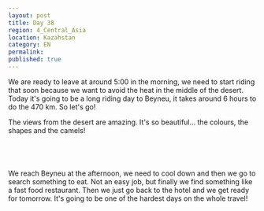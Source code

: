 ```yaml
---
layout: post
title: Day 38
region: 4_Central_Asia
location: Kazahstan
category: EN
permalink:
published: true
---
```


We are ready to leave at around 5:00 in the morning, we need to start riding that soon because we want to avoid the heat in the middle of the desert. Today it's going to be a long riding day to Beyneu, it takes around 6 hours to do the 470 km. So let's go!

The views from the desert are amazing. It's so beautiful... the colours, the shapes and the camels!

<p><a
href="https://lh3.googleusercontent.com/3cOB7IaNO_DqZP8Zn5ggL7vDbQL-anKBJgVmStte34EXkRUVRhg1NvbTQgTN4zsIf5m4CFB-aUd8byvNajz78DdUjiKtryuQie9YfUmMI-RtiO_iiwz-7zwCSYyH78X51mG-aXpJMNEBo7CnPFMo_CiodtJ4DIKyrhM1rIjL2NzEiTEKrsP_hCk8sn9V_AIhxaquNcanvPZALKQwfIgyTZ3x5ZEl_gKVG1WUgUoC6jWofuSXMl8yM2-gZsGJHqzOGEAXIfY8zITrdHy538HrJ7iL-g5nZJl-9FF_KKV2kIF8cre-JUYCi0hRq2GcKjCK7djZbB04pfAs98Lv158uOrcMNCHQ8J-tLmeoT0SzZY15QqeEcPav0xHU2ELbxO0JR3AXW95SIzW2Qw2XpuVYAEcx4VNTgJRr7DjCToEL85pBFJ1l_D19hcFUvaFri8m7pps5zUl6Y9g4Wsul06-CRUR-GiGyBn1bbV52ucPa6yD1m9B5ejKAneJut9merutSu0n2Z9mEow_2Du_EyuXjNDhw9cy9fZLZq5OK5YpNj2B-oVhkPJfD9t_6KDvXHvswDbwkvZHYKZkulTBC2J4fTnY5nUQhwyj3ew_QbiLayNuqTSNVgoZNwkxPfz7j17VvPZaS_snkcZ3f_VhqLLTIX46K0h-VLtPRnQ=w1708-h408-no"><img 
src="https://lh3.googleusercontent.com/3cOB7IaNO_DqZP8Zn5ggL7vDbQL-anKBJgVmStte34EXkRUVRhg1NvbTQgTN4zsIf5m4CFB-aUd8byvNajz78DdUjiKtryuQie9YfUmMI-RtiO_iiwz-7zwCSYyH78X51mG-aXpJMNEBo7CnPFMo_CiodtJ4DIKyrhM1rIjL2NzEiTEKrsP_hCk8sn9V_AIhxaquNcanvPZALKQwfIgyTZ3x5ZEl_gKVG1WUgUoC6jWofuSXMl8yM2-gZsGJHqzOGEAXIfY8zITrdHy538HrJ7iL-g5nZJl-9FF_KKV2kIF8cre-JUYCi0hRq2GcKjCK7djZbB04pfAs98Lv158uOrcMNCHQ8J-tLmeoT0SzZY15QqeEcPav0xHU2ELbxO0JR3AXW95SIzW2Qw2XpuVYAEcx4VNTgJRr7DjCToEL85pBFJ1l_D19hcFUvaFri8m7pps5zUl6Y9g4Wsul06-CRUR-GiGyBn1bbV52ucPa6yD1m9B5ejKAneJut9merutSu0n2Z9mEow_2Du_EyuXjNDhw9cy9fZLZq5OK5YpNj2B-oVhkPJfD9t_6KDvXHvswDbwkvZHYKZkulTBC2J4fTnY5nUQhwyj3ew_QbiLayNuqTSNVgoZNwkxPfz7j17VvPZaS_snkcZ3f_VhqLLTIX46K0h-VLtPRnQ=w1708-h408-no" class="oversize" alt=""></a></p>

<p><a
href="https://lh3.googleusercontent.com/sLP_6_8xw1BwTPGxqaAOo0I7brvZ0xTm5BC4WNC_KREDns5VY7eFJJcw9VQkal_S1LwYjXOzOHVyDIUwImLYTU5wQk5IpUGF0yHZ7fWIsULYoTASvDHJvhXWmJh9tS_w_QRm1baj2pjZ5XSq9uiwsyYGzKiU9_TeyRZ_xrWazb_LeftMKAd0q6qo5h7da2quHyh_tdAMDAl5C0bvX6W5qJTCAB75Otl6GrcIRaBooGpjKkXKuBY4URmmcf_0b3Iw0O_h9msf7dOnr0ifqko2Ofy6fUcSx8beU-BPX1rjsZ9GmR4MtoTEmWih8x67SJshZRhuEXEDwMDc4DS_6rBXDo13HC7gzajFA1hdgRDdAieZvi6cLppgoPi2uZzlhgTNmvxVIdtIHChB3wKy1y121YC_aDqjTQS_JFbyQ9X6pIIYgoNprmBeHB4AqLcQo7lXEWBmx1rMlTT93WN_V34aws3J55gta2wOF_mPIyg0CbLsPooqvjjPAGRNs5HW-_CPvNxKfGnG0saBUBhdIX2ooSMJcDfRhVsxvfnpk4roDOQgYR0PrDt7EUDZoXn3fJv6yTf-5GMugImZv3R5T_L3Fu-c47YSocMA_8nmzRRKHqGtbDNJLyMehIy5GLqjKx6q8n84IkMFgV1fzT8F6Y0mf_U2S97W4BJ3mg=w845-h634-no"><img 
src="https://lh3.googleusercontent.com/sLP_6_8xw1BwTPGxqaAOo0I7brvZ0xTm5BC4WNC_KREDns5VY7eFJJcw9VQkal_S1LwYjXOzOHVyDIUwImLYTU5wQk5IpUGF0yHZ7fWIsULYoTASvDHJvhXWmJh9tS_w_QRm1baj2pjZ5XSq9uiwsyYGzKiU9_TeyRZ_xrWazb_LeftMKAd0q6qo5h7da2quHyh_tdAMDAl5C0bvX6W5qJTCAB75Otl6GrcIRaBooGpjKkXKuBY4URmmcf_0b3Iw0O_h9msf7dOnr0ifqko2Ofy6fUcSx8beU-BPX1rjsZ9GmR4MtoTEmWih8x67SJshZRhuEXEDwMDc4DS_6rBXDo13HC7gzajFA1hdgRDdAieZvi6cLppgoPi2uZzlhgTNmvxVIdtIHChB3wKy1y121YC_aDqjTQS_JFbyQ9X6pIIYgoNprmBeHB4AqLcQo7lXEWBmx1rMlTT93WN_V34aws3J55gta2wOF_mPIyg0CbLsPooqvjjPAGRNs5HW-_CPvNxKfGnG0saBUBhdIX2ooSMJcDfRhVsxvfnpk4roDOQgYR0PrDt7EUDZoXn3fJv6yTf-5GMugImZv3R5T_L3Fu-c47YSocMA_8nmzRRKHqGtbDNJLyMehIy5GLqjKx6q8n84IkMFgV1fzT8F6Y0mf_U2S97W4BJ3mg=w845-h634-no" class="oversize" alt=""></a></p>

<p><a
href="https://lh3.googleusercontent.com/Qo2smbZ79MBQnler1xqoGfXKi7-ZpjpNg97RNrDVQsaigRol-i4ITBn2XZprlrJcoH4kg0p-7gAU5g4uGYhc4YA5bpcBqRS-A2t6UkA_hUBKPey5AMjn1eFs2mUV7P8wXg3w18Bkj3_AGlo8eY6qnFVLgnljo07UVSz1y4ypmEdUNq_tly5pTyAnr4ls5DHdWd1vgnrixI3Dn7J5VfDXuDe07iF01ZmW8xFOBIEhcgW9IXQY0285ZQIcLWxdpe3rVJ7khGqy2ZnaYSafxkobgvnTIFG6H8jMWFv3a1i7w8WfoxccnJ2Q35PI4wsvII42jtNrVy3KUMYFQlcHlV4u47JKA6IdiVc-jxiW4-VkTnkm6BShnoxEgJjAWWNibIw0i1LLNsNM-_J9WBqAM-fc5pugWF2ao9srbqLdhIj2nNAGeEMZLELvhCU0roZ47etx3nT_2NckPCGUUd3t81F3RiE67Z0vYXam52r9WfvjKhaEBBbGn9jY8pZlFwbLf8i9oUoY7PxHooCDuDa-qVRL8SwNV6oAyerTgXcfFOWEPISnxbB9UQxKQSAEpgUXeEHuCRfkuyBLQezIjnoSHDzUic4eMQF5Aghn4vtqpGHutMczGq7pcvwiJMSgfzJx7Z_TDuSF-NLA6AKvtiOiYCCq0Wkmxc9otmclqg=w1059-h794-no"><img 
src="https://lh3.googleusercontent.com/Qo2smbZ79MBQnler1xqoGfXKi7-ZpjpNg97RNrDVQsaigRol-i4ITBn2XZprlrJcoH4kg0p-7gAU5g4uGYhc4YA5bpcBqRS-A2t6UkA_hUBKPey5AMjn1eFs2mUV7P8wXg3w18Bkj3_AGlo8eY6qnFVLgnljo07UVSz1y4ypmEdUNq_tly5pTyAnr4ls5DHdWd1vgnrixI3Dn7J5VfDXuDe07iF01ZmW8xFOBIEhcgW9IXQY0285ZQIcLWxdpe3rVJ7khGqy2ZnaYSafxkobgvnTIFG6H8jMWFv3a1i7w8WfoxccnJ2Q35PI4wsvII42jtNrVy3KUMYFQlcHlV4u47JKA6IdiVc-jxiW4-VkTnkm6BShnoxEgJjAWWNibIw0i1LLNsNM-_J9WBqAM-fc5pugWF2ao9srbqLdhIj2nNAGeEMZLELvhCU0roZ47etx3nT_2NckPCGUUd3t81F3RiE67Z0vYXam52r9WfvjKhaEBBbGn9jY8pZlFwbLf8i9oUoY7PxHooCDuDa-qVRL8SwNV6oAyerTgXcfFOWEPISnxbB9UQxKQSAEpgUXeEHuCRfkuyBLQezIjnoSHDzUic4eMQF5Aghn4vtqpGHutMczGq7pcvwiJMSgfzJx7Z_TDuSF-NLA6AKvtiOiYCCq0Wkmxc9otmclqg=w1059-h794-no" class="oversize" alt=""></a></p>

<p><a
href="https://lh3.googleusercontent.com/gPG_9Khk5ry5--Fr7cQ-maKgPqQ5n8KD1yMYQR3VB-gM1W-f2YJe-66Y0zkw3x9acbrwWrhW8Fm791MJ7HVUDmOvnySwXJoOQD8cd55amOANYj9M79bCkhwMuedOUqEFvTqsde1X801srEcN5wTu2ukfYoDHZczfk0B4plpr685xs9_wuAosCn6BuXm8jBATzrOA6KXlkgvjEZHrJkofzMVJl86jLCqzlr3QfbESzGJwlAu2juhKzn2H7J7O9u3h32kX34bAsXWhE353UTLkDOz2BsOef6Ep5DWLcuf06dta6lOn612zEwfTtvPHvvTslUzeytLIF7YT0p2zK2WeQZOZi-tvC5tVIQ0_ArXIk7kxrYQwOaG6g6pqfJcQLOj1OPxRL-Yv8QWRNt1JAj5oF4RdaOGVUJa014E4TgG-pYVGhq5N2I1AeG-wNv2ixTpl8BV2uROUUx-r41CU_Ddneir9hhceYjO2wf0UXDCPPeWYYmvgam6mfTxI8l0MvhYduexOo5-6IHgNBV0Kg2DEgcOQhEnHrdWpm-qPbm49OmaMuFvUrM3sJVv7kxGOVxTDIjNwuUkwWSuXwhqhh580ynmTw4rC9532RAitiJWpyoV4SJR2U_eWxuMmH1cmwEos_nyW4gfR6HSguVGDSIwiQZpg5h_PRLpacQ=w845-h634-no"><img 
src="https://lh3.googleusercontent.com/gPG_9Khk5ry5--Fr7cQ-maKgPqQ5n8KD1yMYQR3VB-gM1W-f2YJe-66Y0zkw3x9acbrwWrhW8Fm791MJ7HVUDmOvnySwXJoOQD8cd55amOANYj9M79bCkhwMuedOUqEFvTqsde1X801srEcN5wTu2ukfYoDHZczfk0B4plpr685xs9_wuAosCn6BuXm8jBATzrOA6KXlkgvjEZHrJkofzMVJl86jLCqzlr3QfbESzGJwlAu2juhKzn2H7J7O9u3h32kX34bAsXWhE353UTLkDOz2BsOef6Ep5DWLcuf06dta6lOn612zEwfTtvPHvvTslUzeytLIF7YT0p2zK2WeQZOZi-tvC5tVIQ0_ArXIk7kxrYQwOaG6g6pqfJcQLOj1OPxRL-Yv8QWRNt1JAj5oF4RdaOGVUJa014E4TgG-pYVGhq5N2I1AeG-wNv2ixTpl8BV2uROUUx-r41CU_Ddneir9hhceYjO2wf0UXDCPPeWYYmvgam6mfTxI8l0MvhYduexOo5-6IHgNBV0Kg2DEgcOQhEnHrdWpm-qPbm49OmaMuFvUrM3sJVv7kxGOVxTDIjNwuUkwWSuXwhqhh580ynmTw4rC9532RAitiJWpyoV4SJR2U_eWxuMmH1cmwEos_nyW4gfR6HSguVGDSIwiQZpg5h_PRLpacQ=w845-h634-no" class="oversize" alt=""></a></p>

We reach Beyneu at the afternoon, we need to cool down and then we go to search something to eat. Not an easy job, but finally we find something like a fast food restaurant. Then we just go back to the hotel and we get ready for tomorrow. It's going to be one of the hardest days on the whole travel!

<p><a
href="https://lh3.googleusercontent.com/MTTJp0c1sg9YlT6qicpSloeDt_-k9LWf1SKSvxJM9m8cU04uZdQ3NmVti5Ziz2gt_DSx8PcOnlkLaAL9t0HUCW_rAHNqypmSeXR8Mc2rU_g6dPdjcK4AHjFo-KaZUXoCyIF1KYDLTEjCMraMITOef1QugUZWCMCgKOhzwBiLleI44Tns-bt7B1b90GmUjj7EmcECerH45_us-EVDgJv6f4FEwez2lCB5OFr-zC4Y8ZXwHYAyUtQUPNT9urfBKj23zos1MBiSeTsCtvPMEpKorMpYhbMt-ZhIKYm3KJEg-0QUaODOgVRaIe8CEsMORF1hPBvEUEfVUBhDhk2vNZ9Xd_p5NDfIQ_a1IOM9y5B_cRtY8-sa1SJb-ex4qbRkSje24cJPc2wbkV4InG5ZxdRqBPdrh9MQa1iCAW1CNAFKPro7CLoACjl0z4ITLtzqxsMasxWq8grFwy58VO9y-iI3WmDHu4R8JCAuE_BIVA5TYWcdcS7lm4wsJLI-0INP6J3UwOfTWNJ-VEaZI3A93Ts_8zJDvM7kFBevYUwlCkv2BssvBVswE370Hlmvb3GmMGmUezxSQuWS_TskxBUH3_Lg_55ylK1xctOGdiUmkhGaMntroIo3k9QZwAzX5YIAYgnwcU-brMnjBVDkUeXKiyx0ShJ60NcwqiRvEw=w1059-h794-no"><img 
src="https://lh3.googleusercontent.com/MTTJp0c1sg9YlT6qicpSloeDt_-k9LWf1SKSvxJM9m8cU04uZdQ3NmVti5Ziz2gt_DSx8PcOnlkLaAL9t0HUCW_rAHNqypmSeXR8Mc2rU_g6dPdjcK4AHjFo-KaZUXoCyIF1KYDLTEjCMraMITOef1QugUZWCMCgKOhzwBiLleI44Tns-bt7B1b90GmUjj7EmcECerH45_us-EVDgJv6f4FEwez2lCB5OFr-zC4Y8ZXwHYAyUtQUPNT9urfBKj23zos1MBiSeTsCtvPMEpKorMpYhbMt-ZhIKYm3KJEg-0QUaODOgVRaIe8CEsMORF1hPBvEUEfVUBhDhk2vNZ9Xd_p5NDfIQ_a1IOM9y5B_cRtY8-sa1SJb-ex4qbRkSje24cJPc2wbkV4InG5ZxdRqBPdrh9MQa1iCAW1CNAFKPro7CLoACjl0z4ITLtzqxsMasxWq8grFwy58VO9y-iI3WmDHu4R8JCAuE_BIVA5TYWcdcS7lm4wsJLI-0INP6J3UwOfTWNJ-VEaZI3A93Ts_8zJDvM7kFBevYUwlCkv2BssvBVswE370Hlmvb3GmMGmUezxSQuWS_TskxBUH3_Lg_55ylK1xctOGdiUmkhGaMntroIo3k9QZwAzX5YIAYgnwcU-brMnjBVDkUeXKiyx0ShJ60NcwqiRvEw=w1059-h794-no" class="oversize" alt=""></a></p>